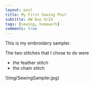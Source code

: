 ```yaml
---
layout: post
title: My First Sewing Post
subtitle: HW Due 9/24
tags: [sewing, homework]
comments: true
---
```


This is my embroidery sampler. 

The two stitches that I chose to do were 
- the feather stitch
- the chain stitch

!(img/SewingSampler.jpg)


